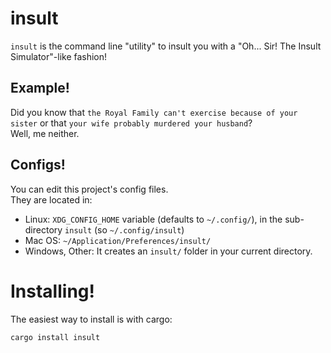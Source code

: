 # insult

`insult` is the command line "utility" to insult you with a "Oh... Sir! The Insult Simulator"-like fashion!

## Example!

Did you know that `the Royal Family can't exercise because of your sister` or that `your wife probably murdered your husband`?  
Well, me neither.

## Configs!

You can edit this project's config files.  
They are located in:  
 - Linux: `XDG_CONFIG_HOME` variable (defaults to `~/.config/`), in the sub-directory `insult` (so `~/.config/insult`)
 - Mac OS: `~/Application/Preferences/insult/`
 - Windows, Other: It creates an `insult/` folder in your current directory.

# Installing!

The easiest way to install is with cargo:  
```
cargo install insult
```
